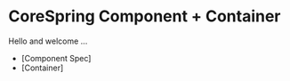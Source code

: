 CoreSpring Component + Container
================================

Hello and welcome ...

* [Component Spec]
* [Container]

